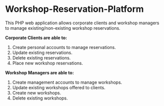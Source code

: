 # Workshop-Reservation-Platform

This PHP web application allows corporate clients and workshop managers to manage existing/non-existing workshop reservations.

**Corporate Clients are able to:**

1. Create personal accounts to manage reservations.
2. Update existing reservations.
3. Delete existing reservations.
4. Place new workshop reservations.

**Workshop Managers are able to:**

1. Create management accounts to manage workshops.
2. Update existing workshops offered to clients.
3. Create new workshops.
5. Delete existing workshops.
